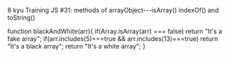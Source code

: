 8 kyu
Training JS #31: methods of arrayObject---isArray() indexOf() and toString()

function blackAndWhite(arr){
  if(Array.isArray(arr) === false) return "It's a fake array";
  if(arr.includes(5)===true && arr.includes(13)===true) return "It's a black array";
   return "It's a white array";
 }
